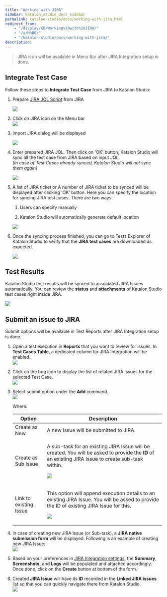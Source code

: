 ```yaml
---
title: "Working with JIRA" 
sidebar: katalon_studio_docs_sidebar
permalink: katalon-studio/docs/working-with-jira.html 
redirect_from:
    - "/display/KD/Working%20with%20JIRA/"
    - "/x/MhBO/"
    - "/katalon-studio/docs/working-with-jira/"
description: 
---
```

> JIRA icon will be available in Menu Bar after JIRA Integration setup is done.

Integrate Test Case
-------------------

Follow these steps to **Integrate Test** **Case** from JIRA to Katalon Studio:

1.  Prepare [JIRA JQL Script](https://confluence.atlassian.com/jirasoftwarecloud/advanced-searching-764478330.html) from JIRA  
      
    ![](../../images/katalon-studio/docs/working-with-jira/image2017-8-2-113A393A33.png)  
      
    
2.  Click on JIRA icon on the Menu bar    
    ![](../../images/katalon-studio/docs/working-with-jira/image2017-8-2-113A233A49.png)  
      
    
3.  Import JIRA dialog will be displayed  
      
    ![](../../images/katalon-studio/docs/working-with-jira/image2017-8-2-113A253A3.png)  
      
    
4.  Enter prepared JIRA JQL. Then click on 'OK' button, Katalon Studio will sync all the test case from JIRA based on input JQL.  
    _(In case of Test Cases already synced, Katalon Studio will not sync them again)_  
      
    ![](../../images/katalon-studio/docs/working-with-jira/image2017-8-2-113A413A34.png)  
      
    
5.  A list of JIRA ticket or A number of JIRA ticket to be synced will be displayed after clicking 'OK' button. Here you can specify the location for syncing JIRA test cases. There are two ways:
    
    1.  Users can specify manually
        
    2.  Katalon Studio will automatically generate default location
        
    
      
    ![](../../images/katalon-studio/docs/working-with-jira/image2017-8-2-113A443A41.png)
    
6.  Once the syncing process finished, you can go to Tests Explorer of Katalon Studio to verify that the **JIRA test cases** are downloaded as expected.
    
    ![](../../images/katalon-studio/docs/working-with-jira/image2017-8-2-113A573A9.png)
    

Test Results
------------

Katalon Studio test results will be synced to associated JIRA Issues automatically. You can review the **status** and **attachments** of Katalon Studio test cases right inside JIRA.

![](../../images/katalon-studio/docs/working-with-jira/image2017-8-2-173A563A40.png)

Submit an issue to JIRA
-----------------------

Submit options will be available in Test Reports after JIRA Integration setup is done.

1.  Open a test execution in **Reports** that you want to review for issues. In **Test Cases Table**, a dedicated column for JIRA Integration will be enabled.  
    ![](../../images/katalon-studio/docs/working-with-jira/image2017-2-22-103A03A4.png)  
      
    
2.  Click on the bug icon to display the list of related JIRA issues for the selected Test Case.  
    ![](../../images/katalon-studio/docs/working-with-jira/image2016-11-3-143A153A20.png)  
      
    
3.  Select submit option under the **Add** command.  
    ![](../../images/katalon-studio/docs/working-with-jira/image2016-11-3-143A163A50.png)
    
    Where:
    
    <table><thead><tr><th>Option</th><th>Description</th></tr></thead><tbody><tr><td>Create as New</td><td>A new Issue will be submitted to JIRA.</td></tr><tr><td>Create as Sub Issue</td><td><p>A sub-task for an existing JIRA Issue will be created. You will be asked to provide the <strong>ID</strong> of an existing JIRA Issue to create sub-task within.</p><p><img src="../../images/katalon-studio/docs/working-with-jira/image2017-8-2-163A123A21.png"></p></td></tr><tr><td>Link to existing Issue</td><td><p>This option will append execution details to an existing JIRA Issue. You will be asked to provide the ID of existing JIRA Issue for this.</p><p><img src="../../images/katalon-studio/docs/working-with-jira/image2016-11-3-143A283A29.png"></p></td></tr></tbody></table>
    
4.  In case of creating new JIRA Issue (or Sub-task), a **JIRA native submission form** will be displayed. Following is an example of creating new JIRA Issue:  
    ![](../../images/katalon-studio/docs/working-with-jira/image2016-11-3-143A323A53.png)  
      
    
5.  Based on your preferences in [JIRA Integration settings](#WorkingwithJIRA-Configuration), the **Summary**, **Screenshots,** and **Logs** will be populated and attached accordingly. Once done, click on the **Create** button at bottom of the form.  
      
    
6.  Created **JIRA Issue** will have its **ID** recorded in the **Linked JIRA issues** list so that you can quickly navigate there from Katalon Studio.  
    ![](../../images/katalon-studio/docs/working-with-jira/image2016-11-3-143A413A13.png)